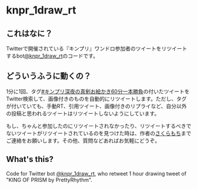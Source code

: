 # knpr_1draw_rt

## これはなに？
Twitterで開催されている『キンプリ』ワンドロ参加者のツイートをリツイートするbot[@knpr_1draw_rt](https://twitter.com/knpr_1draw_rt)のコードです。

## どういうふうに動くの？
1分に1回、タグ[#キンプリ深夜の真剣お絵かき60分一本勝負](https://twitter.com/search?f=tweets&q=%23%E3%82%AD%E3%83%B3%E3%83%97%E3%83%AA%E6%B7%B1%E5%A4%9C%E3%81%AE%E7%9C%9F%E5%89%A3%E3%81%8A%E7%B5%B5%E3%81%8B%E3%81%8D60%E5%88%86%E4%B8%80%E6%9C%AC%E5%8B%9D%E8%B2%A0)の付いたツイートをTwitter検索して、画像付きのものを自動的にリツイートします。ただし、タグが付いていても、手動RT、引用ツイート、画像付きのリプライなど、自分以外の投稿と思われるツイートはリツイートしないようにしています。

もし、ちゃんと参加したのにリツイートされなかったり、リツイートするべきでないツイートがリツイートされているのを見つけた時は、作者の[さくらもち](https://twitter.com/skrmch_rhythpri)までご連絡をお願いします。その他、質問などあればお気軽にどうぞ。

## What's this?
Code for Twitter bot [@knpr_1draw_rt](https://twitter.com/knpr_1draw_rt), who retweet 1 hour drawing tweet of "KING OF PRISM by PrettyRhythm".
